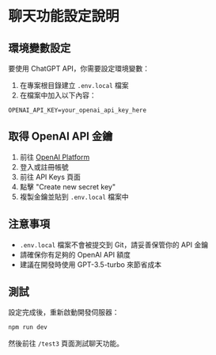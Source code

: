 # 聊天功能設定說明

## 環境變數設定

要使用 ChatGPT API，你需要設定環境變數：

1. 在專案根目錄建立 `.env.local` 檔案
2. 在檔案中加入以下內容：

```
OPENAI_API_KEY=your_openai_api_key_here
```

## 取得 OpenAI API 金鑰

1. 前往 [OpenAI Platform](https://platform.openai.com/)
2. 登入或註冊帳號
3. 前往 API Keys 頁面
4. 點擊 "Create new secret key"
5. 複製金鑰並貼到 `.env.local` 檔案中

## 注意事項

- `.env.local` 檔案不會被提交到 Git，請妥善保管你的 API 金鑰
- 請確保你有足夠的 OpenAI API 額度
- 建議在開發時使用 GPT-3.5-turbo 來節省成本

## 測試

設定完成後，重新啟動開發伺服器：

```bash
npm run dev
```

然後前往 `/test3` 頁面測試聊天功能。 
